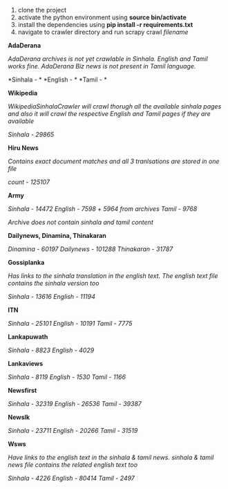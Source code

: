 1. clone the project
2. activate the python environment using **source bin/activate**
3. install the dependencies using **pip install -r requirements.txt**
4. navigate to crawler directory and run scrapy crawl *filename*

**AdaDerana**

*AdaDerana archives is not yet crawlable in Sinhala. English and Tamil works fine.*
*AdaDerana Biz news is not present in Tamil language.*

*Sinhala - *
*English - *
*Tamil - *

**Wikipedia**

*WikipediaSinhalaCrawler will crawl thorugh all the available sinhala pages and also it will crawl the respective English and Tamil pages if they are available*

*Sinhala - 29865*

**Hiru News**

*Contains exact document matches and all 3 tranlsations are stored in one file*

*count - 125107*

**Army**

*Sinhala - 14472*
*English - 7598* + *5964 from archives* 
*Tamil - 9768*

*Archive does not contain sinhala and tamil content*

**Dailynews, Dinamina, Thinakaran**

*Dinamina - 60197*
*Dailynews - 101288*
*Thinakaran - 31787*

**Gossiplanka**

*Has links to the sinhala translation in the english text. The english text file contains the sinhala version too*

*Sinhala - 13616*
*English - 11194*

**ITN**

*Sinhala - 25101*
*English - 10191*
*Tamil - 7775*

**Lankapuwath**

*Sinhala - 8823*
*English - 4029*

**Lankaviews**

*Sinhala - 8119*
*English - 1530*
*Tamil - 1166*

**Newsfirst**

*Sinhala - 32319*
*English - 26536*
*Tamil - 39387*

**Newslk**

*Sinhala - 23711*
*English - 20266*
*Tamil - 31519*

**Wsws**

*Have links to the english text in the sinhala & tamil news. sinhala & tamil news file contains the related english text too*

*Sinhala - 4226*
*English - 80414*
*Tamil - 2497*
